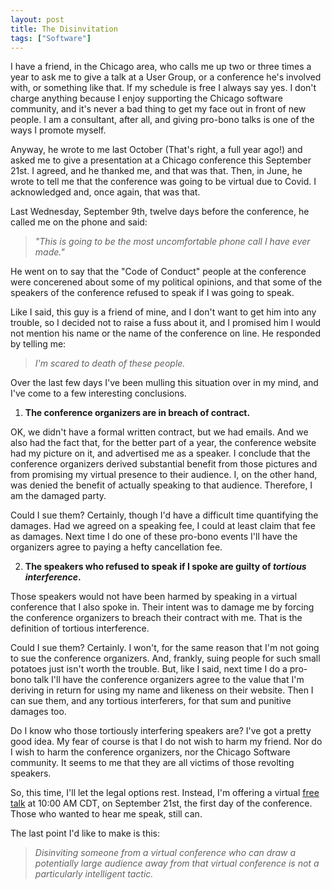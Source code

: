 ```yaml
---
layout: post
title: The Disinvitation
tags: ["Software"]
---
```

I have a friend, in the Chicago area, who calls me up two or three times a year to ask me to give a talk at a User Group, or a conference he's involved with, or something like that.  If my schedule is free I always say yes. I don't charge anything because I enjoy supporting the Chicago software community, and it's never a bad thing to get my face out in front of new people.  I am a consultant, after all, and giving pro-bono talks is one of the ways I promote myself.

Anyway, he wrote to me last October (That's right, a full year ago!) and asked me to give a presentation at a Chicago conference this September 21st.  I agreed, and he thanked me, and that was that.  Then, in June, he wrote to tell me that the conference was going to be virtual due to Covid.  I acknowledged and, once again, that was that.

Last Wednesday, September 9th, twelve days before the conference, he called me on the phone and said: 

> _"This is going to be the most uncomfortable phone call I have ever made."_

He went on to say that the "Code of Conduct" people at the conference were concerened about some of my political opinions, and that some of the speakers of the conference refused to speak if I was going to speak.

Like I said, this guy is a friend of mine, and I don't want to get him into any trouble, so I decided not to raise a fuss about it, and I promised him I would not mention his name or the name of the conference on line.  He responded by telling me:

>_I'm scared to death of these people._

Over the last few days I've been mulling this situation over in my mind, and I've come to a few interesting conclusions.  

1. **The conference organizers are in breach of contract.**  

OK, we didn't have a formal written contract, but we had emails.  And we also had the fact that, for the better part of a year, the conference website had my picture on it, and advertised me as a speaker.  I conclude that the conference organizers derived substantial benefit from those pictures and from promising my virtual presence to their audience.  I, on the other hand, was denied the benefit of actually speaking to that audience.  Therefore, I am the damaged party.  

Could I sue them?  Certainly, though I'd have a difficult time quantifying the damages.  Had we agreed on a speaking fee, I could at least claim that fee as damages.  Next time I do one of these pro-bono events I'll have the organizers agree to paying a hefty cancellation fee.

2. **The speakers who refused to speak if I spoke are guilty of _tortious interference_.**

Those speakers would not have been harmed by speaking in a virtual conference that I also spoke in.  Their intent was to damage me by forcing the conference organizers to breach their contract with me.  That is the definition of tortious interference.  

Could I sue them?  Certainly.  I won't, for the same reason that I'm not going to sue the conference organizers.  And, frankly, suing people for such small potatoes just isn't worth the trouble.  But, like I said, next time I do a pro-bono talk I'll have the conference organizers agree to the value that I'm deriving in return for using my name and likeness on their website.  Then I can sue them, and any tortious interferers, for that sum and punitive damages too.  

Do I know who those tortiously interfering speakers are?  I've got a pretty good idea.  My fear of course is that I do not wish to harm my friend.  Nor do I wish to harm the conference organizers, nor the Chicago Software community.  It seems to me that they are all victims of those revolting speakers.

So, this time, I'll let the legal options rest.  Instead, I'm offering a virtual [free talk](https://us02web.zoom.us/webinar/register/WN_Q5Fi-nWkRM6sdhNVY3r6VQ) at 10:00 AM CDT, on September 21st, the first day of the conference.  Those who wanted to hear me speak, still can.    

The last point I'd like to make is this:  

>_Disinviting someone from a virtual conference who can draw a potentially large audience away from that virtual conference is not a particularly intelligent tactic._  

